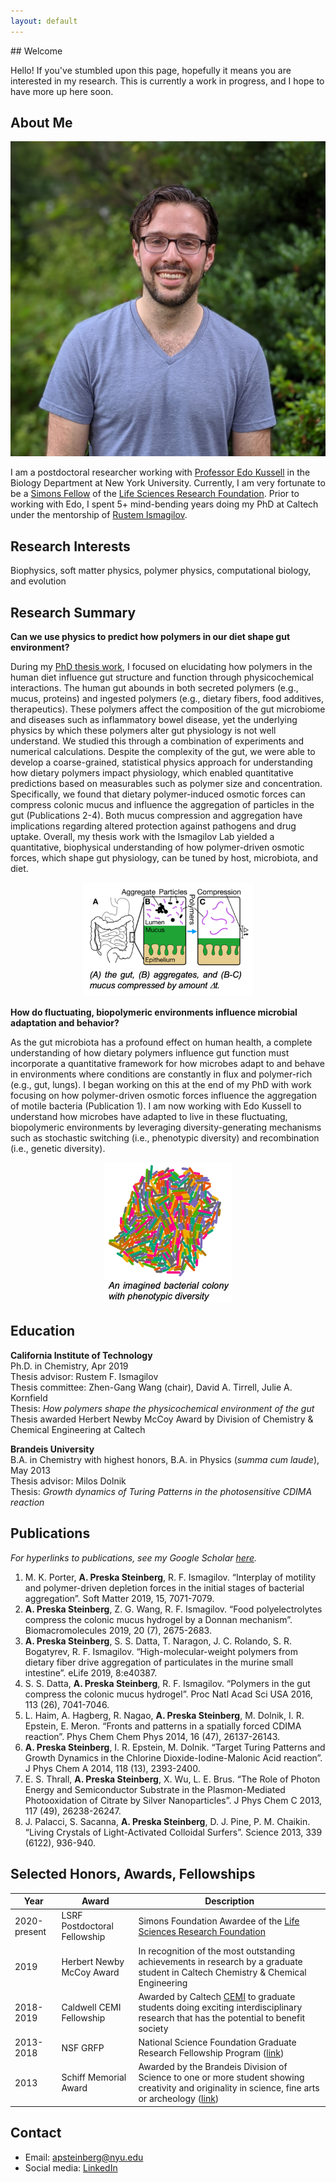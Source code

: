 ```yaml
---
layout: default
---
```

<head>
  <title>Asher Preska Steinberg</title>
</head>
## Welcome

Hello! If you've stumbled upon this page, hopefully it means you are interested in my research. This is currently a work in progress, and I hope to have more up here soon.

## About Me

<img class="profile-picture" src="LSRF_picture_cropped.jpg">

I am a postdoctoral researcher working with [Professor Edo Kussell](https://as.nyu.edu/faculty/edo-kussell.html) in the Biology Department at New York University. Currently, I am very fortunate to be a [Simons Fellow](https://www.simonsfoundation.org/life-sciences/simons-postdoctoral-fellowships-in-life-sciences/) of the [Life Sciences Research Foundation](http://www.lsrf.org/). Prior to working with Edo, I spent 5+ mind-bending years doing my PhD at Caltech under the mentorship of [Rustem Ismagilov](https://ismagilovlab.caltech.edu/).

## Research Interests

Biophysics, soft matter physics, polymer physics, computational biology, and evolution

## Research Summary

**Can we use physics to predict how polymers in our diet shape gut environment?**

During my [PhD thesis work](https://thesis.library.caltech.edu/11474/), I focused on elucidating how polymers in the human diet influence gut structure and function through physicochemical interactions. The human gut abounds in both secreted polymers (e.g., mucus, proteins) and ingested polymers (e.g., dietary fibers, food additives, therapeutics). These polymers affect the composition of the gut microbiome and diseases such as inflammatory bowel disease, yet the underlying physics by which these polymers alter gut physiology is not well understand. We studied this through a combination of experiments and numerical calculations. Despite the complexity of the gut, we were able to develop a coarse-grained, statistical physics approach for understanding how dietary polymers impact physiology, which enabled quantitative predictions based on measurables such as polymer size and concentration. Specifically, we found that dietary polymer-induced osmotic forces can compress colonic mucus and influence the aggregation of particles in the gut (Publications 2-4). Both mucus compression and aggregation have implications regarding altered protection against pathogens and drug uptake. Overall, my thesis work with the Ismagilov Lab yielded a quantitative, biophysical understanding of how polymer-driven osmotic forces, which shape gut physiology, can be tuned by host, microbiota, and diet.

<center><img src="gut_fig.png" alt="gut schematic" style="width:272px;height:182px;"></center>

**How do fluctuating, biopolymeric environments influence microbial adaptation and behavior?**

As the gut microbiota has a profound effect on human health, a complete understanding of how dietary polymers influence gut function must incorporate a quantitative framework for how microbes adapt to and behave in environments where conditions are constantly in flux and polymer-rich (e.g., gut, lungs). I began working on this at the end of my PhD with work focusing on how polymer-driven osmotic forces influence the aggregation of motile bacteria (Publication 1). I am now working with Edo Kussell to understand how microbes have adapted to live in these fluctuating, biopolymeric environments by leveraging diversity-generating mechanisms such as stochastic switching (i.e., phenotypic diversity) and recombination (i.e., genetic diversity).

<center><img src="randomlycoloredcells.png" alt="Randomly colored cells" style="width:204px;height:225px;"></center>

## Education

 **California Institute of Technology** <br>
 Ph.D. in Chemistry, Apr 2019<br>
 Thesis advisor: Rustem F. Ismagilov<br>
 Thesis committee: Zhen-Gang Wang (chair), David A. Tirrell, Julie A. Kornfield <br>
 Thesis: *How polymers shape the physicochemical environment of the gut* <br>
 Thesis awarded Herbert Newby McCoy Award by Division of Chemistry & Chemical Engineering at Caltech


 **Brandeis University** <br>
 B.A. in Chemistry with highest honors, B.A. in Physics (*summa cum laude*), May 2013<br>
 Thesis advisor: Milos Dolnik <br>
 Thesis: *Growth dynamics of Turing Patterns in the photosensitive CDIMA reaction* <br>

## Publications

*For hyperlinks to publications, see my Google Scholar [here](https://scholar.google.com/citations?user=yQnF_RQAAAAJ&hl=en&oi=ao).* 

1.	M. K. Porter, **A. Preska Steinberg**, R. F. Ismagilov. “Interplay of motility and polymer-driven depletion forces in the initial stages of bacterial aggregation”. Soft Matter 2019, 15, 7071-7079.
7.	**A. Preska Steinberg**, Z. G. Wang, R. F. Ismagilov. “Food polyelectrolytes compress the colonic mucus hydrogel by a Donnan mechanism”. Biomacromolecules 2019, 20 (7), 2675-2683.
6.	**A. Preska Steinberg**, S. S. Datta, T. Naragon, J. C. Rolando, S. R. Bogatyrev, R. F. Ismagilov. “High-molecular-weight polymers from dietary fiber drive aggregation of particulates in the murine small intestine”. eLife 2019, 8:e40387.
5.	S. S. Datta, **A. Preska Steinberg**, R. F. Ismagilov. “Polymers in the gut compress the colonic mucus hydrogel”. Proc Natl Acad Sci USA 2016, 113 (26), 7041-7046.
4.	L. Haim, A. Hagberg, R. Nagao, **A. Preska Steinberg**, M. Dolnik, I. R. Epstein, E. Meron. “Fronts and patterns in a spatially forced CDIMA reaction”. Phys Chem Chem Phys 2014, 16 (47), 26137-26143.
3.	**A. Preska Steinberg**, I. R. Epstein, M. Dolnik. “Target Turing Patterns and Growth Dynamics in the Chlorine Dioxide-Iodine-Malonic Acid reaction”. J Phys Chem A 2014, 118 (13), 2393-2400.
2.	E. S. Thrall, **A. Preska Steinberg**, X. Wu, L. E. Brus. “The Role of Photon Energy and Semiconductor Substrate in the Plasmon-Mediated Photooxidation of Citrate by Silver Nanoparticles”. J Phys Chem C 2013, 117 (49), 26238-26247.
1.	J. Palacci, S. Sacanna, **A. Preska Steinberg**, D. J. Pine, P. M. Chaikin. “Living Crystals of Light-Activated Colloidal Surfers”. Science 2013, 339 (6122), 936-940.


## Selected Honors, Awards, Fellowships

Year | Award | Description
-----|-------|--------
2020-present | LSRF Postdoctoral Fellowship  | Simons Foundation Awardee of the [Life Sciences Research Foundation](http://www.lsrf.org/)
2019 | Herbert Newby McCoy Award | In recognition of the most outstanding achievements in research by a graduate student in Caltech Chemistry & Chemical Engineering 
2018-2019 | Caldwell CEMI Fellowship | Awarded by Caltech [CEMI](http://microbiology.caltech.edu/index.html) to graduate students doing exciting interdisciplinary research that has the potential to benefit society
2013-2018 | NSF GRFP | National Science Foundation Graduate Research Fellowship Program ([link](https://www.nsfgrfp.org/))
2013 | Schiff Memorial Award | Awarded by the Brandeis Division of Science to one or more student showing creativity and originality in science, fine arts or archeology ([link](https://www.brandeis.edu/science/prizes-awards/index.html))


## Contact

* Email: [apsteinberg@nyu.edu](mailto:apsteinberg@nyu.edu)
* Social media: [LinkedIn](https://www.linkedin.com/in/asher-preska-steinberg-38b22866/)
